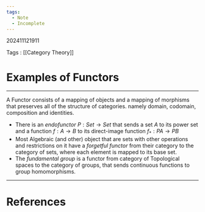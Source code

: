 ```yaml
---
tags:
  - Note
  - Incomplete
---
```

202411121911

Tags : [[Category Theory]]
# Examples of Functors
---
A Functor consists of a mapping of objects and a mapping of morphisms that preserves all of the structure of categories. namely domain, codomain, composition and identities.

- There is an *endofunctor* $P: Set \to Set$ that sends a set $A$ to its power set and a function $f: A \to B$ to its direct-image function $f_{*}:PA \to PB$
- Most Algebraic (and other) object that are sets with other operations and restrictions on it have a *forgetful functor* from their category to the category of sets, where each element is mapped to its base set.
- The *fundamental group* is a functor from category of Topological spaces to the category of groups, that sends continuous functions to group homomorphisms.

---
# References

